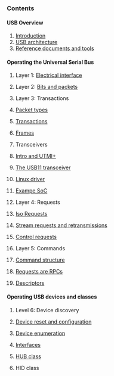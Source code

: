 ### Contents

#### USB Overview

1. [Introduction](intro.md)
2. [USB architecture](usbarch.md)
3. [Reference documents and tools](refdoc.md)

#### Operating the Universal Serial Bus

1. Layer 1: [Electrical interface](electrical.md)

2. Layer 2: [Bits and packets](bitspackets.md)

3. Layer 3: Transactions
 1. [Packet types](packets.md)
 2. [Transactions](transactions.md)
 3. [Frames](frames.md)

4. Transceivers
  1. [Intro and UTMI+](transceiver.md#intro)
  2. [The USB11 transceiver](transceiver.md#usb11)
  3. [Linux driver](transceiver.md#linux)
  4. [Exampe SoC](transceiver.md#soc)

5. Layer 4: Requests
 1. [Iso Requests](requests.md#iso)
 2. [Stream requests and retransmissions](requests.md#stream)
 2. [Control requests](requests.md#control)

6. Layer 5: Commands
 1. [Command structure](commands.md#cmd)
 2. [Requests are RPCs](commands.md#rpc)
 3. [Descriptors](commands.md#desc)

#### Operating USB devices and classes

1. Level 6: Device discovery
 1. [Device reset and configuration](discovery.md#dev)
 2. [Device enumeration](discovery.md#enum)
 2. [Interfaces](interfaces.md)

2. [HUB class](hubs.md)

3. HID class





